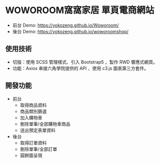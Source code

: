 # WOWOROOM窩窩家居 單頁電商網站

- 前台 Demo: https://yokozeng.github.io/Woworoom/
- 後台 Demo: https://yokozeng.github.io/woworoomshop/

## 使用技術

- 切版：使用 SCSS 管理樣式、引入 Bootstrap5 ，製作 RWD 響應式網頁。
- 功能：Axios 串接六角學院提供的 API 、使用 c3.js 圖表第三方套件。

## 開發功能

- 前台
  - 取得商品資料
  - 商品類別篩選
  - 加入購物車
  - 刪除單筆/全部購物車商品
  - 送出預定表單資料
- 後台
  - 取得訂單資料
  - 刪除單筆/全部訂單
  - 圓餅圖呈現

